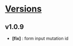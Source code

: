 # [Versions](https://github.com/Tracktor/treege/releases)

## v1.0.9
- **[fix]** : form input mutation id
